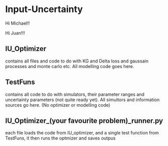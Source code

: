 # Input-Uncertainty

Hi Michael!!

Hi Juan!!!

## IU_Optimizer
contains all files and code to do with KG and Delta loss  and gaussain processes and monte carlo etc. All modelling code goes here.

## TestFuns
contains all code to do with simulators, their parameter ranges and uncertainty parameters (not quite ready yet).  All simultors and information sources go here. (No optimizer or modelling code)

## IU_Optimizer_(your favourite problem)\_runner.py
each file loads the code from IU_optimizer, and a single test function from TestFuns, it then runs the optmizer and saves outpus
